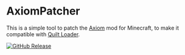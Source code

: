 # AxiomPatcher

This is a simple tool to patch the [Axiom](https://modrinth.com/mod/N6n5dqoA "Axiom on Modrinth") mod for Minecraft, to make it compatible with [Quilt Loader](https://quiltmc.org).

[![GitHub Release](https://img.shields.io/github/v/release/UpcraftLP/AxiomPatcher?label=Download&style=flat-square)](https://github.com/UpcraftLP/AxiomPatcher/releases/latest)
